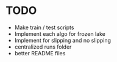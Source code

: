 # TODO

 - Make train / test scripts
 - Implement each algo for frozen lake
 - Implement for slipping and no slipping
 - centralized runs folder
 - better README files